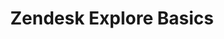 ---
title: Zendesk Explore Basics
description: Support Operations documentation page for Zendesk Explore Basics
canonical_path: "/handbook/support/readiness/operations/docs/zendesk/zendesk-explore/basics"
---